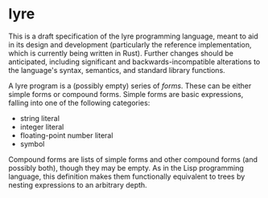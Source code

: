 # lyre

This is a draft specification of the lyre programming language, meant to aid in
its design and development (particularly the reference implementation, which is
currently being written in Rust). Further changes should be anticipated,
including significant and backwards-incompatible alterations to the language's
syntax, semantics, and standard library functions.

A lyre program is a (possibly empty) series of *forms*. These can be either
simple forms or compound forms. Simple forms are basic expressions, falling
into one of the following categories:

- string literal
- integer literal
- floating-point number literal
- symbol

Compound forms are lists of simple forms and other compound forms (and possibly
both), though they may be empty. As in the Lisp programming language, this
definition makes them functionally equivalent to trees by nesting expressions
to an arbitrary depth.
